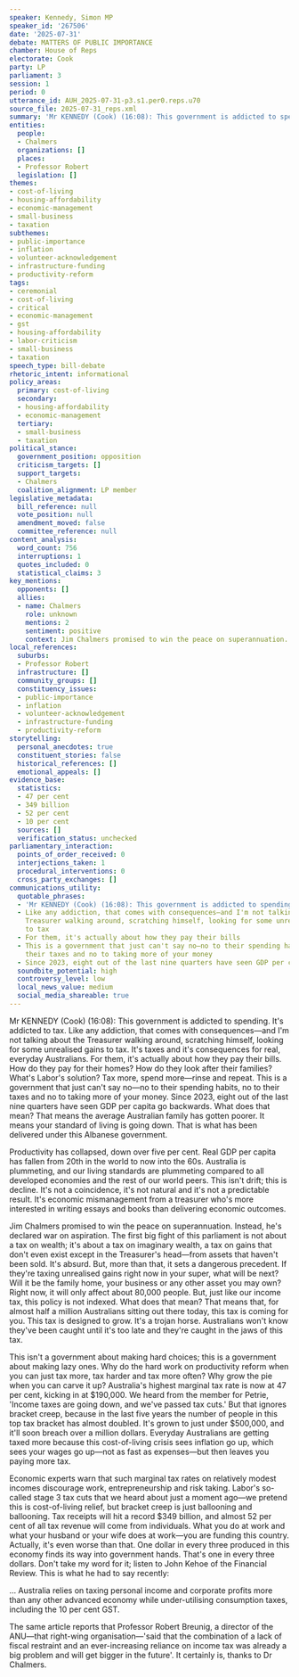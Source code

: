```yaml
---
speaker: Kennedy, Simon MP
speaker_id: '267506'
date: '2025-07-31'
debate: MATTERS OF PUBLIC IMPORTANCE
chamber: House of Reps
electorate: Cook
party: LP
parliament: 3
session: 1
period: 0
utterance_id: AUH_2025-07-31-p3.s1.per0.reps.u70
source_file: 2025-07-31_reps.xml
summary: 'Mr KENNEDY (Cook) (16:08): This government is addicted to spending...'
entities:
  people:
  - Chalmers
  organizations: []
  places:
  - Professor Robert
  legislation: []
themes:
- cost-of-living
- housing-affordability
- economic-management
- small-business
- taxation
subthemes:
- public-importance
- inflation
- volunteer-acknowledgement
- infrastructure-funding
- productivity-reform
tags:
- ceremonial
- cost-of-living
- critical
- economic-management
- gst
- housing-affordability
- labor-criticism
- small-business
- taxation
speech_type: bill-debate
rhetoric_intent: informational
policy_areas:
  primary: cost-of-living
  secondary:
  - housing-affordability
  - economic-management
  tertiary:
  - small-business
  - taxation
political_stance:
  government_position: opposition
  criticism_targets: []
  support_targets:
  - Chalmers
  coalition_alignment: LP member
legislative_metadata:
  bill_reference: null
  vote_position: null
  amendment_moved: false
  committee_reference: null
content_analysis:
  word_count: 756
  interruptions: 1
  quotes_included: 0
  statistical_claims: 3
key_mentions:
  opponents: []
  allies:
  - name: Chalmers
    role: unknown
    mentions: 2
    sentiment: positive
    context: Jim Chalmers promised to win the peace on superannuation. Inst
local_references:
  suburbs:
  - Professor Robert
  infrastructure: []
  community_groups: []
  constituency_issues:
  - public-importance
  - inflation
  - volunteer-acknowledgement
  - infrastructure-funding
  - productivity-reform
storytelling:
  personal_anecdotes: true
  constituent_stories: false
  historical_references: []
  emotional_appeals: []
evidence_base:
  statistics:
  - 47 per cent
  - 349 billion
  - 52 per cent
  - 10 per cent
  sources: []
  verification_status: unchecked
parliamentary_interaction:
  points_of_order_received: 0
  interjections_taken: 1
  procedural_interventions: 0
  cross_party_exchanges: []
communications_utility:
  quotable_phrases:
  - 'Mr KENNEDY (Cook) (16:08): This government is addicted to spending'
  - Like any addiction, that comes with consequences—and I'm not talking about the
    Treasurer walking around, scratching himself, looking for some unrealised gains
    to tax
  - For them, it's actually about how they pay their bills
  - This is a government that just can't say no—no to their spending habits, no to
    their taxes and no to taking more of your money
  - Since 2023, eight out of the last nine quarters have seen GDP per capita go backwards
  soundbite_potential: high
  controversy_level: low
  local_news_value: medium
  social_media_shareable: true
---
```


Mr KENNEDY (Cook) (16:08): This government is addicted to spending. It's addicted to tax. Like any addiction, that comes with consequences—and I'm not talking about the Treasurer walking around, scratching himself, looking for some unrealised gains to tax. It's taxes and it's consequences for real, everyday Australians. For them, it's actually about how they pay their bills. How do they pay for their homes? How do they look after their families? What's Labor's solution? Tax more, spend more—rinse and repeat. This is a government that just can't say no—no to their spending habits, no to their taxes and no to taking more of your money. Since 2023, eight out of the last nine quarters have seen GDP per capita go backwards. What does that mean? That means the average Australian family has gotten poorer. It means your standard of living is going down. That is what has been delivered under this Albanese government.

Productivity has collapsed, down over five per cent. Real GDP per capita has fallen from 20th in the world to now into the 60s. Australia is plummeting, and our living standards are plummeting compared to all developed economies and the rest of our world peers. This isn't drift; this is decline. It's not a coincidence, it's not natural and it's not a predictable result. It's economic mismanagement from a treasurer who's more interested in writing essays and books than delivering economic outcomes.

Jim Chalmers promised to win the peace on superannuation. Instead, he's declared war on aspiration. The first big fight of this parliament is not about a tax on wealth; it's about a tax on imaginary wealth, a tax on gains that don't even exist except in the Treasurer's head—from assets that haven't been sold. It's absurd. But, more than that, it sets a dangerous precedent. If they're taxing unrealised gains right now in your super, what will be next? Will it be the family home, your business or any other asset you may own? Right now, it will only affect about 80,000 people. But, just like our income tax, this policy is not indexed. What does that mean? That means that, for almost half a million Australians sitting out there today, this tax is coming for you. This tax is designed to grow. It's a trojan horse. Australians won't know they've been caught until it's too late and they're caught in the jaws of this tax.

This isn't a government about making hard choices; this is a government about making lazy ones. Why do the hard work on productivity reform when you can just tax more, tax harder and tax more often? Why grow the pie when you can carve it up? Australia's highest marginal tax rate is now at 47 per cent, kicking in at $190,000. We heard from the member for Petrie, 'Income taxes are going down, and we've passed tax cuts.' But that ignores bracket creep, because in the last five years the number of people in this top tax bracket has almost doubled. It's grown to just under $500,000, and it'll soon breach over a million dollars. Everyday Australians are getting taxed more because this cost-of-living crisis sees inflation go up, which sees your wages go up—not as fast as expenses—but then leaves you paying more tax.

Economic experts warn that such marginal tax rates on relatively modest incomes discourage work, entrepreneurship and risk taking. Labor's so-called stage 3 tax cuts that we heard about just a moment ago—we pretend this is cost-of-living relief, but bracket creep is just ballooning and ballooning. Tax receipts will hit a record $349 billion, and almost 52 per cent of all tax revenue will come from individuals. What you do at work and what your husband or your wife does at work—you are funding this country. Actually, it's even worse than that. One dollar in every three produced in this economy finds its way into government hands. That's one in every three dollars. Don't take my word for it; listen to John Kehoe of the Financial Review. This is what he had to say recently:

… Australia relies on taxing personal income and corporate profits more than any other advanced economy while under-utilising consumption taxes, including the 10 per cent GST.

The same article reports that Professor Robert Breunig, a director of the ANU—that right-wing organisation—'said that the combination of a lack of fiscal restraint and an ever-increasing reliance on income tax was already a big problem and will get bigger in the future'. It certainly is, thanks to Dr Chalmers.
